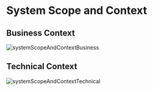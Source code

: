 # System Scope and Context

## Business Context

![systemScopeAndContextBusiness](http://www.plantuml.com/plantuml/proxy?src=https://raw.githubusercontent.com/GenSpectrum/LAPIS/LAPISV2Arc42/docs/architecture/images/systemScopeAndContextBusiness.puml)

## Technical Context

![systemScopeAndContextTechnical](http://www.plantuml.com/plantuml/proxy?src=https://raw.githubusercontent.com/GenSpectrum/LAPIS/LAPISV2Arc42/docs/architecture/images/systemScopeAndContextTechnical.puml)
 